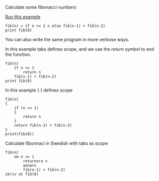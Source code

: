 Calculate some fibonacci numbers

[Run this example](https://quantleaf.com/?q=fib(n)%20if%20n%20%3C%3D%201%20n%20else%20fib(n-1)%20%2B%20fib(n-2)%20%0Aprint%20fib(8)&t=code)


```
fib(n) = if n <= 1 n else fib(n-1) + fib(n-2) 
print fib(8)
```

You can also write the same program in more verbose ways.

In this example tabs defines scope, and we use the *return* symbol to end the function.
```
fib(n) 
	if n <= 1 
		return n 
	fib(n-1) + fib(n-2)
print fib(8)
```

In this example { } defines scope
```
fib(n) 
{
	if (n <= 1) 
	{
		return n
	}
	return fib(n-1) + fib(n-2)
}
print(fib(8))
```


Calculate fibonnaci in Swedish with tabs as scope
```
fib(n) 
	om n <= 1
		returnera n
    	annars
		fib(n-1) + fib(n-2)
skriv ut fib(8)
```
